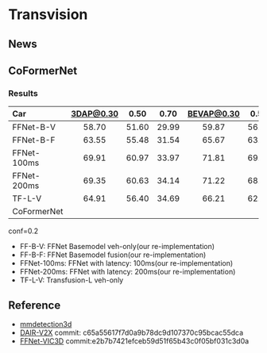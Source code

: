 # Transvision

## News

## CoFormerNet

### Results

| Car         | 3DAP@0.30 | 0.50  | 0.70  | BEVAP@0.30 | 0.50  | 0.70  |
| :---------- | :-------: | :---: | :---: | :--------: | :---: | :---: |
| FFNet-B-V   |   58.70   | 51.60 | 29.99 |   59.87    | 56.62 | 49.15 |
| FFNet-B-F   |   63.55   | 55.48 | 31.54 |   65.67    | 63.15 | 54.27 |
| FFNet-100ms |   69.91   | 60.97 | 33.97 |   71.81    | 69.13 | 58.65 |
| FFNet-200ms |   69.35   | 60.63 | 34.14 |   71.22    | 68.60 | 58.29 |
| TF-L-V      |   64.91   | 56.40 | 34.69 |   66.21    | 62.08 | 52.48 |
| CoFormerNet |           |       |       |            |       |       |

conf=0.2

- FF-B-V: FFNet Basemodel veh-only(our re-implementation)
- FF-B-F: FFNet Basemodel fusion(our re-implementation)
- FFNet-100ms: FFNet with latency: 100ms(our re-implementation)
- FFNet-200ms: FFNet with latency: 200ms(our re-implementation)
- TF-L-V: Transfusion-L veh-only

## Reference

- [mmdetection3d](https://github.com/open-mmlab/mmdetection3d/tree/v1.3.0)
- [DAIR-V2X](https://github.com/AIR-THU/DAIR-V2X) commit: c65a55617f7d0a9b78dc9d107370c95bcac55dca
- [FFNet-VIC3D](https://github.com/haibao-yu/FFNet-VIC3D) commit:e2b7b7421efceb59d51f65b43c0f05bf031c3d0a
